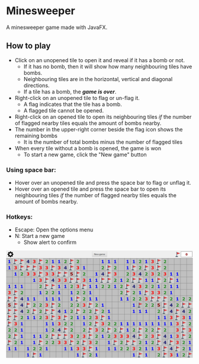 # Minesweeper
A minesweeper game made with JavaFX.

## How to play
- Click on an unopened tile to open it and reveal if it has a bomb or not.
    - If it has no bomb, then it will show how many neighbouring tiles have bombs.
    - Neighbouring tiles are in the horizontal, vertical and diagonal directions.
    - If a tile has a bomb, the ___game is over___.
- Right-click on an unopened tile to flag or un-flag it.
    - A flag indicates that the tile has a bomb.
    - A flagged tile cannot be opened.
- Right-click on an opened tile to open its neighbouring tiles *if* the number of flagged nearby tiles equals the amount of bombs nearby.
- The number in the upper-right corner beside the flag icon shows the remaining bombs
    - It is the number of total bombs minus the number of flagged tiles
- When every tile without a bomb is opened, the game is won
    - To start a new game, click the "New game" button

### Using space bar:
- Hover over an unopened tile and press the space bar to flag or unflag it.
- Hover over an opened tile and press the space bar to open its neighbouring tiles *if* the number of flagged nearby tiles equals the amount of bombs nearby.

### Hotkeys:
- Escape: Open the options menu
- N: Start a new game
  - Show alert to confirm
  
![Gameplay screenshot](https://github.com/z-rayc/Minesweeper-JavaFX/blob/main/Gameplay%20screenshot.png)
